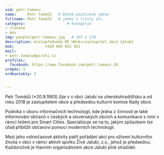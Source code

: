 ```yaml
---
uid: petr.tomasu
name:     Petr Tomášů  	# běžně používáné jméno
fullname: Petr Tomášů  	# jméno s tituly etc.
category:                   # kategorie
- clenove
- pms
img: people/petr-tomasu.jpg   # 165 x 220
description: místopředseda MS UH<br>zastupitel obce Jalubí          	# kratký popis, max 160 znaků
mob:			  +420 605 051 931
mail:
- petr.tomasu@pirati.cz
profiles:
  facebook: https://www.facebook.com/petr.tomasu.18
ordpms: 3
ordkontakty: 3


---
```


Petr Tomášů (*20.9.1993) žije v v obci Jalubí na uherskohradišťsku a od roku 2018 je zastupitelem obce a předsedou kulturní komise Rady obce.

Podniká v oboru informačních technologií, kde jedna z činností je také informování občanů v českých a slovenských obcích a komunikace s nimi v rámci řešení pro Smart Cities. Specializuje se na to, jakým způsobem lze úřad přiblížit občanovi pomocí moderních technologií.

Mezi jeho volnočasové aktivity patří pořádání akcí pro oživení kulturního života v obci v rámci aktivit spolku Živé Jalubí, z.s., jehož je předsedou. Každoročně je hlavním organizátorem akce Jalubí plné strašidel.
